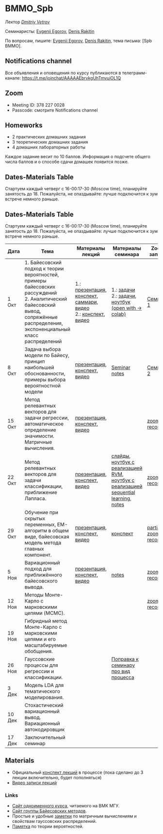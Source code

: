 # BMMO_Spb
Лектор _[Dmitriy Vetrov](https://www.hse.ru/staff/dvetrov)_

Семинаристы: [Evgenii Egorov](https://scholar.google.ru/citations?user=LwVVunEAAAAJ), [Denis Rakitin](https://www.hse.ru/org/persons/190910999)

По вопросам, пишите: [Evgenii Egorov](mailto:egorov.evgenyy@ya.ru), [Denis Rakitin](mailto:rakitindenis32@gmail.com), тема письма: [Spb BMMO].

## Notifications channel
Все объявления и оповещения по курсу публикаются в телеграмм-канале: https://t.me/joinchat/AAAAAEbrvkgUhTmvuiOL1Q

## Zoom
- Meeting ID: 378 227 0028 
- Passcode: смотрите Notifications channel

## Homeworks
- 2 практических домашних задания
- 3 теоретических домашних задания
- 4 домашних лабораторных работы

Каждое задание весит по 10 баллов.
Информация о подсчете общего числа баллов и о способе сдачи домашек появится позже.

## Dates-Materials Table
Стартуем каждый четверг с 16-00:17-30 (Moscow time), планируйте занятость до 18. Пожалуйста, не опаздывайте: лучше подключится к зум встрече немного раньше.

## Dates-Materials Table
Стартуем каждый четверг с 16-00:17-30 (Moscow time), планируйте занятость до 18. Пожалуйста, не опаздывайте: лучше подключится к зум встрече немного раньше.

| Дата  | Тема                                                                                                                                                                           | Материалы лекций | Материалы семинара | Zoom запись |
|-------|--------------------------------------------------------------------------------------------------------------------------------------------------------------------------------|------------------|--------------------|--------------------------|
| 1 Окт | 1. Байесовский подход к теории вероятностей, примеры байесовских рассуждений <br> 2. Аналитический байесовский вывод, сопряжённые распределения, экспоненциальный класс распределений | 1.: [презентация](https://bayesgroup.github.io/bmml/2016/Lectures/lecture01_presentation.pdf), [конспект](https://drive.google.com/open?id=13Q58mRGh5uN8xyhMiTfoOXOYvxUKbvRY), [саммари](https://bayesgroup.github.io/bmml/2016/Lectures/lecture01_summary.pdf), [видео](https://youtu.be/Ejsr3S79gcQ?list=PLEqoHzpnmTfCiJpMPccTWXD9DB4ERQkyw) <br> 2.:  [конспект](https://drive.google.com/file/d/1g9cNLw85MchawKbSV7F0nUXyEi9m36sR/view?usp=sharing), [видео](https://youtu.be/xaPIlAAyFvY?list=PLEqoHzpnmTfCiJpMPccTWXD9DB4ERQkyw)                | 1.: [задачи](https://bayesgroup.github.io/bmml/2016/Seminars/BMML_sem1_2016.pdf) <br> 2.: [задачи](http://bayesgroup.github.io/bmml/2016/Seminars/BMML_sem2_2016.pdf), [ноутбук (open with -> colab)](https://drive.google.com/file/d/13Pgt239Z2NxIyxeoqlRfRgEp_21CX8lO/view)                  |                  [Семинар 1](https://youtu.be/bv9j5ocGVrU)        |
| 8 Окт |  Задача выбора модели по Байесу, принцип наибольшей обоснованности, примеры выбора вероятностной модели                                                                       |   [презентация](http://www.machinelearning.ru/wiki/images/b/bd/BMMO11_5.pdf), [конспект](https://drive.google.com/file/d/1l8fhZQ5V60wZaL9n_YlKNESW1y01PtX2/view?usp=sharing), [видео](https://youtu.be/QuDDPviPEb4?list=PLEqoHzpnmTfCiJpMPccTWXD9DB4ERQkyw)         |[Seminar notes](https://drive.google.com/file/d/18M0hT1Vzjyh4l4_ldc961cU1xauH7sNF/view?usp=sharing)                  |  [Семинар 2](https://youtu.be/R8oLVPY0iPU)                        | 
| 15 Окт | Метод релевантных векторов для задачи регрессии, автоматическое определение значимости. Матричные вычисления.                                                                  |  [презентация](https://bayesgroup.github.io/bmml/2016/Lectures/lecture04_presentation.pdf), [конспект](https://drive.google.com/file/d/1wr6qJCZPZ5W2s4jdJRpoFO_E2J3oPPP1/view?usp=sharing), [видео](https://youtu.be/Q65APl9MFTs?list=PLEqoHzpnmTfCiJpMPccTWXD9DB4ERQkyw)                |                    |       [zoom record](https://youtu.be/5sSyxJ-zytA)      | 
| 22 Окт | Метод релевантных векторов для задачи классификации, приближение Лапласа.                                                                                                      | [презентация](http://www.machinelearning.ru/wiki/images/6/6c/BMMO11_8.pdf), [конспект](https://drive.google.com/file/d/1cDEShfLPKXSc-OPUXm4nCYZLPvzaBVHg/view?usp=sharing), [видео](https://youtu.be/AiLg8WuiEUc?list=PLEqoHzpnmTfCiJpMPccTWXD9DB4ERQkyw)                 |                    [слайды](https://drive.google.com/file/d/1ezz6LXef6pFdbljSvvZIlnmYqietQg-s/view?usp=sharing), [ноутбук с реализацией RVM](https://drive.google.com/file/d/1uo801rSmM61QqoR99hFVgltB5T9GDyn9/view?usp=sharing), [ноутбук с реализацией sequential learning](https://drive.google.com/file/d/19siYDyImkCc2-XF8xWrldwCPFjmrF1jl/view?usp=sharing), [notes](https://drive.google.com/file/d/1QV46BKJiD3il3RvrrMYb6dnkplHmwn9r/view?usp=sharing)           | [zoom record](https://youtu.be/0wK18WQornM)|
| 29 Окт | Обучение при скрытых переменных, ЕМ-алгоритм в общем виде, байесовская модель метода главных компонент.                                                                        | [презентация](http://www.machinelearning.ru/wiki/images/7/73/BMMO11_11.pdf), [конспект](https://drive.google.com/file/d/13bmPc3sJJLgN45j75DqlcBgEzqL2u4Rv/view?usp=sharing), [видео](https://youtu.be/YQHw7KZUWt8?list=PLEqoHzpnmTfCiJpMPccTWXD9DB4ERQkyw)             |     [конспект](https://drive.google.com/file/d/1aZhKJtD1_4eN3gn4dx7otbO5IbZO4lr3/view?usp=sharing)               |  [partial zoom record](https://youtu.be/zUnyqMCRhfc)           |
| 5 Ноя  | Вариационный подход для приближённого байесовского вывода.                                                                                                                     |  [презентация](http://www.machinelearning.ru/wiki/images/5/57/BMMO11_9.pdf), [конспект](https://drive.google.com/file/d/18UP8ic6lq1DOOJZlKfGhHr46PJAb6oMY/view?usp=sharing), [видео](https://youtu.be/JdBOFNDDhuY?list=PLEqoHzpnmTfCiJpMPccTWXD9DB4ERQkyw)                 |      [notes](https://drive.google.com/file/d/1NPnF3RjPd2XxTBz0aKclbh1wGVzez-ej/view?usp=sharing)              |    [zoom record](https://youtu.be/q-mF4zJ_XOU)         |
| 12 Ноя | Методы Монте-Карло с марковскими цепями (MCMC).                                                                                                                                |                  |                    | [zoom record](https://youtu.be/qCB1WjiQA8w)          |
| 19 Ноя | Гибридный метод Монте-Карло с марковскими цепями и его масштабируемые обобщения.                                                                                               |                  |                    |             |
| 26 Ноя | Гауссовские процессы для регрессии и классификации.                                                                                                                            |           |[Поправка к семинару про вид процесса](https://www.dropbox.com/s/ss82fjpqrv439dt/gp.pdf?dl=0)                     |             |
| 3 Дек  | Модель LDA для тематического моделирования.                                                                                                                                    |                  |                    |             |
| 10 Дек | Стохастический вариационный вывод. Вариационный автокодировщик                                                                                                                 |                  |                    |             |
| 17 Дек | Заключительный семинар                                                                                                                                                         |                  |                    |             |



## Materials  
- Официальный [конспект лекций](https://drive.google.com/file/d/1KHB2lXKg7pOXRaYzbu7tMyV5Nmz84jHZ/view?usp=sharing) в процессе (пока сделано до 3 лекции включительно, будет пополняться)
- [Видео записи лекций](https://www.youtube.com/playlist?list=PLEqoHzpnmTfCiJpMPccTWXD9DB4ERQkyw)

### Links 
- [Сайт одноименного курса](http://www.machinelearning.ru/wiki/index.php?title=Bmmo), читаемого на ВМК МГУ. 
- [Сайт группы Байесовских методов](http://bayesgroup.ru/).
- Простые и удобные [заметки](http://cs.nyu.edu/~roweis/notes.html) по матричным вычислениям и свойствам гауссовских распределений. 
- [Памятка](http://statistics.zone/) по теории вероятностей.
